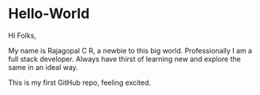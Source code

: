 # Hello-World

Hi Folks,

My name is Rajagopal C R, a newbie to this big world. Professionally I am a full stack developer. Always have thirst of learning new and explore the same in an ideal way.

This is my first GitHub repo, feeling excited.
